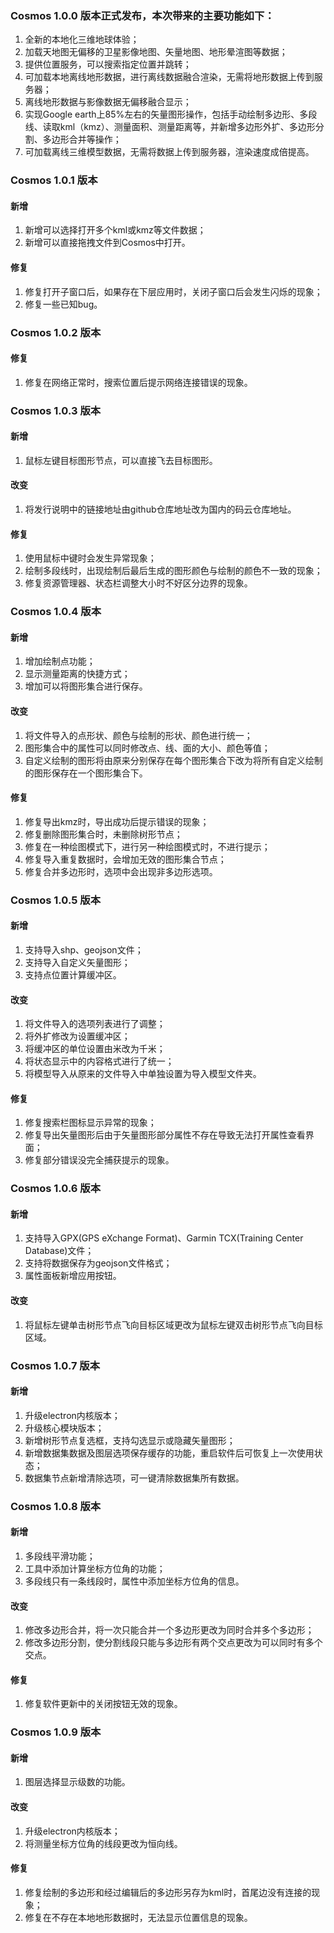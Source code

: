 ### Cosmos 1.0.0 版本正式发布，本次带来的主要功能如下：

1. 全新的本地化三维地球体验；
2. 加载天地图无偏移的卫星影像地图、矢量地图、地形晕渲图等数据；
3. 提供位置服务，可以搜索指定位置并跳转；
4. 可加载本地离线地形数据，进行离线数据融合渲染，无需将地形数据上传到服务器；
5. 离线地形数据与影像数据无偏移融合显示；
6. 实现Google earth上85%左右的矢量图形操作，包括手动绘制多边形、多段线、读取kml（kmz）、测量面积、测量距离等，并新增多边形外扩、多边形分割、多边形合并等操作；
7. 可加载离线三维模型数据，无需将数据上传到服务器，渲染速度成倍提高。


### Cosmos 1.0.1 版本

#### 新增
1. 新增可以选择打开多个kml或kmz等文件数据；
2. 新增可以直接拖拽文件到Cosmos中打开。
#### 修复
1. 修复打开子窗口后，如果存在下层应用时，关闭子窗口后会发生闪烁的现象；
2. 修复一些已知bug。


### Cosmos 1.0.2 版本

#### 修复
1. 修复在网络正常时，搜索位置后提示网络连接错误的现象。

### Cosmos 1.0.3 版本

#### 新增

1. 鼠标左键目标图形节点，可以直接飞去目标图形。

#### 改变

1. 将发行说明中的链接地址由github仓库地址改为国内的码云仓库地址。

#### 修复

1. 使用鼠标中键时会发生异常现象；
2. 绘制多段线时，出现绘制后最后生成的图形颜色与绘制的颜色不一致的现象；
3. 修复资源管理器、状态栏调整大小时不好区分边界的现象。

### Cosmos 1.0.4 版本

#### 新增

1. 增加绘制点功能；
2. 显示测量距离的快捷方式；
3. 增加可以将图形集合进行保存。

#### 改变

1. 将文件导入的点形状、颜色与绘制的形状、颜色进行统一；
2. 图形集合中的属性可以同时修改点、线、面的大小、颜色等值；
3. 自定义绘制的图形将由原来分别保存在每个图形集合下改为将所有自定义绘制的图形保存在一个图形集合下。

#### 修复

1. 修复导出kmz时，导出成功后提示错误的现象；
2. 修复删除图形集合时，未删除树形节点；
3. 修复在一种绘图模式下，进行另一种绘图模式时，不进行提示；
4. 修复导入重复数据时，会增加无效的图形集合节点；
5. 修复合并多边形时，选项中会出现非多边形选项。

### Cosmos 1.0.5 版本

#### 新增

1. 支持导入shp、geojson文件；
2. 支持导入自定义矢量图形；
3. 支持点位置计算缓冲区。

#### 改变

1. 将文件导入的选项列表进行了调整；
2. 将外扩修改为设置缓冲区；
3. 将缓冲区的单位设置由米改为千米；
4. 将状态显示中的内容格式进行了统一；
5. 将模型导入从原来的文件导入中单独设置为导入模型文件夹。

#### 修复

1. 修复搜索栏图标显示异常的现象；
2. 修复导出矢量图形后由于矢量图形部分属性不存在导致无法打开属性查看界面；
3. 修复部分错误没完全捕获提示的现象。

### Cosmos 1.0.6 版本

#### 新增

1. 支持导入GPX(GPS eXchange Format)、Garmin TCX(Training Center Database)文件；
2. 支持将数据保存为geojson文件格式；
3. 属性面板新增应用按钮。

#### 改变

1. 将鼠标左键单击树形节点飞向目标区域更改为鼠标左键双击树形节点飞向目标区域。

### Cosmos 1.0.7 版本

#### 新增

1. 升级electron内核版本；
2. 升级核心模块版本；
3. 新增树形节点复选框，支持勾选显示或隐藏矢量图形；
4. 新增数据集数据及图层选项保存缓存的功能，重启软件后可恢复上一次使用状态；
5. 数据集节点新增清除选项，可一键清除数据集所有数据。

### Cosmos 1.0.8 版本

#### 新增

1. 多段线平滑功能；
2. 工具中添加计算坐标方位角的功能；
3. 多段线只有一条线段时，属性中添加坐标方位角的信息。

#### 改变

1. 修改多边形合并，将一次只能合并一个多边形更改为同时合并多个多边形；
2. 修改多边形分割，使分割线段只能与多边形有两个交点更改为可以同时有多个交点。

#### 修复

1. 修复软件更新中的关闭按钮无效的现象。

### Cosmos 1.0.9 版本

#### 新增

1. 图层选择显示级数的功能。

#### 改变

1. 升级electron内核版本；
2. 将测量坐标方位角的线段更改为恒向线。

#### 修复

1. 修复绘制的多边形和经过编辑后的多边形另存为kml时，首尾边没有连接的现象；
2. 修复在不存在本地地形数据时，无法显示位置信息的现象。
